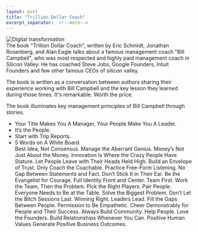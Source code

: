 ```yaml
---
layout: post
title: "Trillion Dollar Coach"
excerpt_separator:  <!--more-->
---
```


<img src="/blog/images/trillon.jpg" alt="Digital transformation">
<br>
<div>
The book "Trillion Dollar Coach", written by Eric Schmidt, Jonathan Rosenberg, and Alan Eagle talks about a  famous management coach
"Bill Campbell", who was most respected and highly paid management coach in Silicon Valley. He has coached Steve Jobs, Google Founders, Intuit Founders and few other famous CEOs of silicon valley.<br> 

The book is written as a conversation between authors sharing their experience working with Bill Campbell and the key lesson they learned during those times. It's remarkable. Worth the price. <br>

The book illuminates key management principles of Bill Campbell through stories.<br>

<ul>
<li>
Your Title Makes You A Manager, Your People Make You A Leader.</li>
<li>It’s the People.</li>
<li>Start with Trip Reports.</li>
<li>5 Words on A White Board.</li>
Best Idea, Not Consensus.
Manage the Aberrant Genius.
Money’s Not Just About the Money.
Innovation Is Where the Crazy People Have Stature.
Let People Leave with Their Heads Held High.
Build an Envelope of Trust.
Only Coach the Coachable.
Practice Free-Form Listening.
No Gap Between Statements and Fact.
Don’t Stick It in Their Ear.
Be the Evangelist for Courage.
Full Identity Front and Center.
Team First.
Work the Team, Then the Problem.
Pick the Right Players.
Pair People.
Everyone Needs to Be at the Table.
Solve the Biggest Problem.
Don’t Let the Bitch Sessions Last.
Winning Right.
Leaders Lead.
Fill the Gaps Between People.
Permission to Be Empathetic.
Cheer Demonstrably for People and Their Success.
Always Build Community.
Help People.
Love the Founders.
Build Relationships Whenever You Can.
Positive Human Values Generate Positive Business Outcomes.
</li>
</ul>
</div>

<script type="text/javascript" src="https://platform-api.sharethis.com/js/sharethis.js#property=5eaba5f77525e90012616b98&product=inline-share-buttons" async="async"></script>

<div class="sharethis-inline-share-buttons"></div>